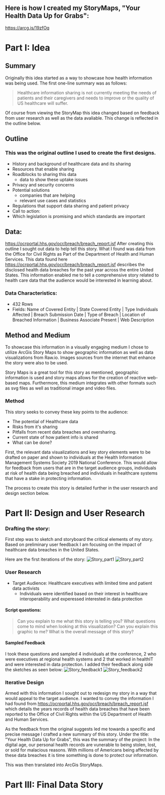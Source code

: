 ## Here is how I created my StoryMaps, "Your Health Data Up for Grabs": 
https://arcg.is/19zfOq
# Part I: Idea
## Summary
Originally this idea started as a way to showcase how health information was being used. 
The first one-line summary was as follows:
>Healthcare information sharing is not currently meeting
>the needs of patients and their caregivers and 
>needs to improve or the quality of US healthcare will suffer.

Of course from viewing the StoryMap this idea changed based on feedback from user research as well as the data avaliable.
This change is reflected in the outline below. 

## Outline
### This was the original outline I used to create the first designs. 
* History and background of healthcare data and its sharing
* Resources that enable sharing
* Roadblocks to sharing this data
  * data to show these uptake issues
* Privacy and security concerns
* Potential solutions
  * companies that are helping
  * relevant use cases and statistics
* Regulations that support data sharing and patient privacy
* Call to action:
* Which legislation is promising and which standards are important

## Data: 
https://ocrportal.hhs.gov/ocr/breach/breach_report.jsf 
After creating this outline I sought out data to help tell this story. 
What I found was data from the Office for Civil Rights as Part of the Department of Health and Human Services. This data found here https://ocrportal.hhs.gov/ocr/breach/breach_report.jsf describes the disclosed health data breaches for the past year across the entire United States. This information enabled me to tell a comprehensive story related to health care data that the audience would be interested in learning about. 

### Data Characteristics: 
* 432 Rows
* Fields: 
Name of Covered Entity | State	Covered Entity | Type	Individuals Affected | Breach Submission Date	| Type of Breach | Location of Breached Information	| Business Associate Present | Web Description

## Method and Medium
To showcase this information in a visually engaging medium I chose to utilize ArcGis Story Maps to show geographic information as well as data visualizations from Raw.io. Images sources from the internet that enhance the story were also to be used. 

Story Maps is a great tool for this story as mentioned, geographic information is used and story maps allows for the creation of reactive web-based maps. Furthermore, this medium integrates with other formats such as svg files as well as traditional image and video files. 

### Method
This story seeks to convey these key points to the audience:

* The potential of Healthcare data 
* Risks from it's sharing
* Pitfalls from recent data breaches and oversharing.
* Current state of how patient info is shared
* What can be done?

First, the relevant data visualizations and key story elements were to be drafted on paper and shown to individuals at the Health Information Management Systems Society 2019 National Conference. This would allow for feedback from users that are in the target audience groups, individuals at risk of health data being breached and individuals in healthcare systems that have a stake in protecting information. 

The process to create this story is detailed further in the user research and design section below. 

# Part II: Design and User Research
### Drafting the story:
First step was to sketch and storyboard the critical elements of my story. Based on preliminary user feedback I am focusing on the impact of healthcare data breaches in the United States. 

Here are the first iterations of the story:
![Story_part1](/portfolio/story_1.jpg) 
![Story_part2](/portfolio/story_2.jpg)

### User Research
* Target Audience: Healthcare executives with limited time and patient data activists 
  * Individuals were identified based on their interest in healthcare interoperability and experessed interested in data protection 
#### Script questions: 
> Can you explain to me what this story is telling you? 
> What questions come to mind when looking at this visualization? Can you explain this graphic to me? 
> What is the overall message of this story?

#### Sampled Feedback
I took these questions and sampled 4 individuals at the conference, 2 who were executives at regional health systems and 2 that worked in healthIT and were interested in data protection. I added their feedback along side the sketches as seen below:
![Story_feedback1](/portfolio/storyfeedback_1.jpg) 
![Story_feedback2](/portfolio/storyfeedback_2.jpg)

### Iterative Design
Armed with this information I sought out to redesign my story in a way that would appeal to the target audience. I wanted to convey the information I had found from https://ocrportal.hhs.gov/ocr/breach/breach_report.jsf which details the years records of health data breaches that have been reported to the Office of Civil Rights within the US Department of Health and Human Services.

As the feedback from the original suggests led me towards a specific and precise message I crafted a new summary of this story. 
Under the title: "Your Health Data Up for Grabs", this was the summary of the project:
In the digital age, our personal health records are vunerable to being stolen, lost, or sold for malacious reasons. With millions of Americans being affected by these data breaches it is time something is done to protect our information. 

This was then translated into ArcGis StoryMaps. 

# Part III: Final Data Story

